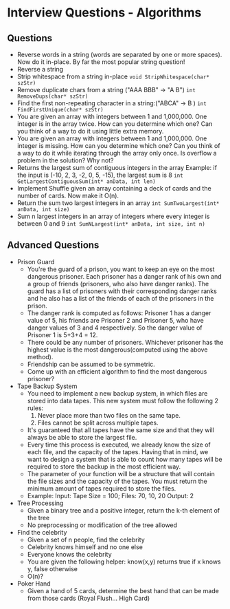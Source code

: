# Interview Questions - Algorithms

## Questions
+ Reverse words in a string (words are separated by one or more spaces). Now do it in-place. By far the most popular string question!
+ Reverse a string
+ Strip whitespace from a string in-place `void StripWhitespace(char* szStr)`
+ Remove duplicate chars from a string ("AAA BBB" -> "A B") `int RemoveDups(char* szStr)`
+ Find the first non-repeating character in a string:("ABCA" -> B ) `int FindFirstUnique(char* szStr)`
+ You are given an array with integers between 1 and 1,000,000. One integer is in the array twice. How can you determine which one? Can you think of a way to do it using little extra memory.
+ You are given an array with integers between 1 and 1,000,000. One integer is missing. How can you determine which one? Can you think of a way to do it while iterating through the array only once. Is overflow a problem in the solution? Why not?
+ Returns the largest sum of contiguous integers in the array Example: if the input is (-10, 2, 3, -2, 0, 5, -15), the largest sum is 8 `int GetLargestContiguousSum(int* anData, int len)`
+ Implement Shuffle given an array containing a deck of cards and the number of cards. Now make it O(n).
+ Return the sum two largest integers in an array `int SumTwoLargest(int* anData, int size)`
+ Sum n largest integers in an array of integers where every integer is between 0 and 9 `int SumNLargest(int* anData, int size, int n)`

## Advanced Questions
+ Prison Guard
  - You're the guard of a prison, you want to keep an eye on the most dangerous prisoner. Each prisoner has a danger rank of his own and a group of friends (prisoners, who also have danger ranks). The guard has a list of prisoners with their corresponding danger ranks and he also has a list of the friends of each of the prisoners in the prison.
  - The danger rank is computed as follows: Prisoner 1 has a danger value of 5, his friends are Prisoner 2 and Prisoner 5, who have danger values of 3 and 4 respectively. So the danger value of Prisoner 1 is 5+3+4 = 12.
  - There could be any number of prisoners. Whichever prisoner has the highest value is the most dangerous(computed using the above method).
  - Friendship can be assumed to be symmetric.
  - Come up with an efficient algorithm to find the most dangerous prisoner?
+ Tape Backup System
  - You need to implement a new backup system, in which files are stored into data tapes. This new system must follow the following 2 rules:
    1. Never place more than two files on the same tape.
    2. Files cannot be split across multiple tapes.
  - It's guaranteed that all tapes have the same size and that they will always be able to store the largest file.
  - Every time this process is executed, we already know the size of each file, and the capacity of the tapes. Having that in mind, we want to design a system that is able to count how many tapes will be required to store the backup in the most efficient way.
  - The parameter of your function will be a structure that will contain the file sizes and the capacity of the tapes. You must return the minimum amount of tapes required to store the files.
  - Example: Input: Tape Size = 100; Files: 70, 10, 20  Output: 2
+ Tree Processing
  - Given a binary tree and a positive integer, return the k-th element of the tree
  - No preprocessing or modification of the tree allowed
+ Find the celebrity
  - Given a set of n people, find the celebrity
  - Celebrity knows himself and no one else
  - Everyone knows the celebrity
  - You are given the following helper: know(x,y) returns true if x knows y, false otherwise
  - O(n)?
+ Poker Hand
  - Given a hand of 5 cards, determine the best hand that can be made from those cards (Royal Flush... High Card)
